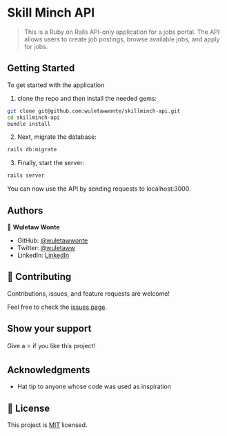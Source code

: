 
# Skill Minch API

> This is a Ruby on Rails API-only application for a jobs portal. The API allows users to create job postings, browse available jobs, and apply for jobs.

## Getting Started
To get started with the application
1. clone the repo and then install the needed gems:
```bash
git clone git@github.com:wuletawwonte/skillminch-api.git
cd skillminch-api
bundle install
```
2. Next, migrate the database:

```bash
rails db:migrate
```
3. Finally, start the server:

```bash
rails server
```
You can now use the API by sending requests to localhost:3000.
## Authors

👤 **Wuletaw Wonte**

- GitHub: [@wuletawwonte](https://github.com/wuletawwonte)
- Twitter: [@wuletaww](https://twitter.com/wuletaww)
- LinkedIn: [LinkedIn](https://linkedin.com/in/wuletaw-wonte)

## 🤝 Contributing

Contributions, issues, and feature requests are welcome!

Feel free to check the [issues page](../../issues/).

## Show your support

Give a ⭐️ if you like this project!

## Acknowledgments

- Hat tip to anyone whose code was used as inspiration

## 📝 License

This project is [MIT](./LICENSE.md) licensed.